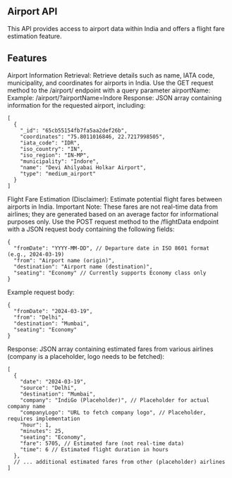 ## Airport API

This API provides access to airport data within India and offers a flight fare estimation feature.

## Features

Airport Information Retrieval:
Retrieve details such as name, IATA code, municipality, and coordinates for airports in India.
Use the GET request method to the /airport/ endpoint with a query parameter airportName:
Example: /airport/?airportName=Indore
Response: JSON array containing information for the requested airport, including:
```
[
  {
    "_id": "65cb55154fb7fa5aa2def26b",
    "coordinates": "75.8011016846, 22.7217998505",
    "iata_code": "IDR",
    "iso_country": "IN",
    "iso_region": "IN-MP",
    "municipality": "Indore",
    "name": "Devi Ahilyabai Holkar Airport",
    "type": "medium_airport"
  }
]
```
Flight Fare Estimation (Disclaimer):
Estimate potential flight fares between airports in India.
Important Note: These fares are not real-time data from airlines; they are generated based on an average factor for informational purposes only.
Use the POST request method to the /flightData endpoint with a JSON request body containing the following fields:

```
{
  "fromDate": "YYYY-MM-DD", // Departure date in ISO 8601 format (e.g., 2024-03-19)
  "from": "Airport name (origin)",
  "destination": "Airport name (destination)",
  "seating": "Economy" // Currently supports Economy class only
}
```
Example request body:

```
{
  "fromDate": "2024-03-19",
  "from": "Delhi",
  "destination": "Mumbai",
  "seating": "Economy"
}
```
Response: JSON array containing estimated fares from various airlines (company is a placeholder, logo needs to be fetched):

```
[
  {
    "date": "2024-03-19",
    "source": "Delhi",
    "destination": "Mumbai",
    "company": "IndiGo (Placeholder)", // Placeholder for actual company name
    "companyLogo": "URL to fetch company logo", // Placeholder, requires implementation
    "hour": 1,
    "minutes": 25,
    "seating": "Economy",
    "fare": 5705, // Estimated fare (not real-time data)
    "time": 6 // Estimated flight duration in hours
  },
  // ... additional estimated fares from other (placeholder) airlines
]
```
